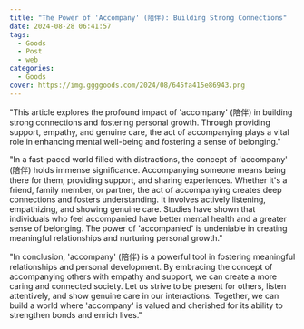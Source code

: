 ```yaml
---
title: "The Power of 'Accompany' (陪伴): Building Strong Connections"
date: 2024-08-28 06:41:57
tags:
  - Goods
  - Post
  - web
categories:
  - Goods
cover: https://img.ggggoods.com/2024/08/645fa415e86943.png
---
```


"This article explores the profound impact of 'accompany' (陪伴) in building strong connections and fostering personal growth. Through providing support, empathy, and genuine care, the act of accompanying plays a vital role in enhancing mental well-being and fostering a sense of belonging."

"In a fast-paced world filled with distractions, the concept of 'accompany' (陪伴) holds immense significance. Accompanying someone means being there for them, providing support, and sharing experiences. Whether it's a friend, family member, or partner, the act of accompanying creates deep connections and fosters understanding. It involves actively listening, empathizing, and showing genuine care. Studies have shown that individuals who feel accompanied have better mental health and a greater sense of belonging. The power of 'accompanied' is undeniable in creating meaningful relationships and nurturing personal growth."

"In conclusion, 'accompany' (陪伴) is a powerful tool in fostering meaningful relationships and personal development. By embracing the concept of accompanying others with empathy and support, we can create a more caring and connected society. Let us strive to be present for others, listen attentively, and show genuine care in our interactions. Together, we can build a world where 'accompany' is valued and cherished for its ability to strengthen bonds and enrich lives."
